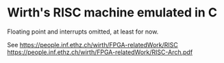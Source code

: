 # Wirth's RISC machine emulated in C

Floating point and interrupts omitted, at least for now.

See https://people.inf.ethz.ch/wirth/FPGA-relatedWork/RISC
https://people.inf.ethz.ch/wirth/FPGA-relatedWork/RISC-Arch.pdf
